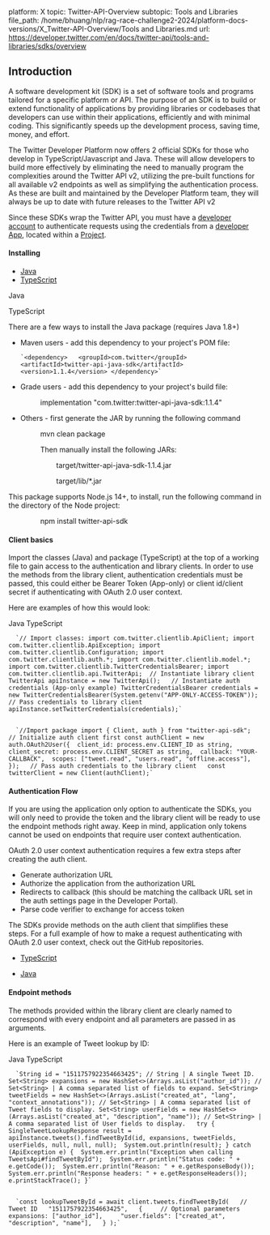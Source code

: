 platform: X
topic: Twitter-API-Overview
subtopic: Tools and Libraries
file_path: /home/bhuang/nlp/rag-race-challenge2-2024/platform-docs-versions/X_Twitter-API-Overview/Tools and Libraries.md
url: https://developer.twitter.com/en/docs/twitter-api/tools-and-libraries/sdks/overview


## Introduction

A software development kit (SDK) is a set of software tools and programs tailored for a specific platform or API. The purpose of an SDK is to build or extend functionality of applications by providing libraries or codebases that developers can use within their applications, efficiently and with minimal coding. This significantly speeds up the development process, saving time, money, and effort.

The Twitter Developer Platform now offers 2 official SDKs for those who develop in TypeScript/Javascript and Java. These will allow developers to build more effectively by eliminating the need to manually program the complexities around the Twitter API v2, utilizing the pre-built functions for all available v2 endpoints as well as simplifying the authentication process. As these are built and maintained by the Developer Platform team, they will always be up to date with future releases to the Twitter API v2

Since these SDKs wrap the Twitter API, you must have a [developer account](https://developer.twitter.com/en/portal/petition/essential/basic-info) to authenticate requests using the credentials from a [developer App](https://developer.twitter.com/en/docs/apps), located within a [Project](https://developer.twitter.com/en/docs/projects).

#### Installing

* [Java](#item0)
* [TypeScript](#item1)

Java

TypeScript

There are a few ways to install the Java package (requires Java 1.8+)  

* Maven users - add this dependency to your project's POM file:

      `<dependency>   <groupId>com.twitter</groupId>   <artifactId>twitter-api-java-sdk</artifactId>   <version>1.1.4</version> </dependency>`
    

* Grade users - add this dependency to your project's build file:

                implementation "com.twitter:twitter-api-java-sdk:1.1.4"

* Others - first generate the JAR by running the following command

                mvn clean package

                Then manually install the following JARs:

                        target/twitter-api-java-sdk-1.1.4.jar

                        target/lib/\*.jar

This package supports Node.js 14+, to install, run the following command in the directory of the Node project:

                npm install twitter-api-sdk

#### Client basics

Import the classes (Java) and package (TypeScript) at the top of a working file to gain access to the authentication and library clients. In order to use the methods from the library client, authentication credentials must be passed, this could either be Bearer Token (App-only) or client id/client secret if authenticating with OAuth 2.0 user context.

Here are examples of how this would look:

Java TypeScript

      `// Import classes: import com.twitter.clientlib.ApiClient; import com.twitter.clientlib.ApiException; import com.twitter.clientlib.Configuration; import com.twitter.clientlib.auth.*; import com.twitter.clientlib.model.*; import com.twitter.clientlib.TwitterCredentialsBearer; import com.twitter.clientlib.api.TwitterApi;  // Instantiate library client TwitterApi apiInstance = new TwitterApi();   // Instantiate auth credentials (App-only example) TwitterCredentialsBearer credentials = new TwitterCredentialsBearer(System.getenv("APP-ONLY-ACCESS-TOKEN"));   // Pass credentials to library client apiInstance.setTwitterCredentials(credentials);`
    

      `//Import package import { Client, auth } from "twitter-api-sdk";   // Initialize auth client first const authClient = new auth.OAuth2User({  client_id: process.env.CLIENT_ID as string,  client_secret: process.env.CLIENT_SECRET as string,  callback: "YOUR-CALLBACK",  scopes: ["tweet.read", "users.read", "offline.access"], });   // Pass auth credentials to the library client   const twitterClient = new Client(authClient);`
    

#### Authentication Flow

If you are using the application only option to authenticate the SDKs, you will only need to provide the token and the library client will be ready to use the endpoint methods right away. Keep in mind, application only tokens cannot be used on endpoints that require user context authentication.

OAuth 2.0 user context authentication requires a few extra steps after creating the auth client. 

* Generate authorization URL
* Authorize the application from the authorization URL
* Redirects to callback (this should be matching the callback URL set in the auth settings page in the Developer Portal).
* Parse code verifier to exchange for access token

The SDKs provide methods on the auth client that simplifies these steps. For a full example of how to make a request authenticating with OAuth 2.0 user context, check out the GitHub repositories.

* [TypeScript](https://github.com/twitterdev/twitter-api-typescript-sdk/blob/main/examples/oauth2-callback_pkce_s256.ts)
    
* [Java](https://github.com/twitterdev/twitter-api-java-sdk/blob/main/examples/src/main/java/com/twitter/clientlib/auth/OAuth20GetAccessToken.java)
    

#### Endpoint methods

The methods provided within the library client are clearly named to correspond with every endpoint and all parameters are passed in as arguments.

Here is an example of Tweet lookup by ID:

Java TypeScript

      `String id = "1511757922354663425"; // String | A single Tweet ID. Set<String> expansions = new HashSet<>(Arrays.asList("author_id")); // Set<String> | A comma separated list of fields to expand. Set<String> tweetFields = new HashSet<>(Arrays.asList("created_at", "lang", "context_annotations")); // Set<String> | A comma separated list of Tweet fields to display. Set<String> userFields = new HashSet<>(Arrays.asList("created_at", "description", "name")); // Set<String> | A comma separated list of User fields to display.   try {  SingleTweetLookupResponse result = apiInstance.tweets().findTweetById(id, expansions, tweetFields, userFields, null, null, null);  System.out.println(result); } catch (ApiException e) {  System.err.println("Exception when calling TweetsApi#findTweetById");  System.err.println("Status code: " + e.getCode());  System.err.println("Reason: " + e.getResponseBody());  System.err.println("Response headers: " + e.getResponseHeaders());  e.printStackTrace(); }`
    

      `const lookupTweetById = await client.tweets.findTweetById(   // Tweet ID   "1511757922354663425",   {     // Optional parameters     expansions: ["author_id"],     "user.fields": ["created_at", "description", "name"],   } );`